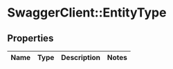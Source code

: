 # SwaggerClient::EntityType

## Properties
Name | Type | Description | Notes
------------ | ------------- | ------------- | -------------


